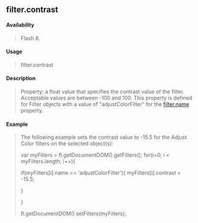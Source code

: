 ## filter.contrast

#### Availability

> Flash 8.

#### Usage

> filter.contrast

#### Description

> Property; a float value that specifies the contrast value of the filter. Acceptable values are between -100 and 100. This property is defined for Filter objects with a value of "adjustColorFilter" for the [filter.name](#_bookmark440) property.

#### Example

> The following example sets the contrast value to -15.5 for the Adjust Color filters on the selected object(s):
>
> var myFilters = fl.getDocumentDOM().getFilters(); for(i=0; i \< myFilters.length; i++){
>
> if(myFilters\[i\].name == 'adjustColorFilter'){ myFilters\[i\].contrast = -15.5;
>
> }
>
> }
>
> fl.getDocumentDOM().setFilters(myFilters);
